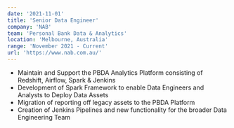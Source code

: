 ```yaml
---
date: '2021-11-01'
title: 'Senior Data Engineer'
company: 'NAB'
team: 'Personal Bank Data & Analytics'
location: 'Melbourne, Australia'
range: 'November 2021 - Current'
url: 'https://www.nab.com.au/'
---
```


- Maintain and Support the PBDA Analytics Platform consisting of Redshift, Airflow, Spark & Jenkins
- Development of Spark Framework to enable Data Engineers and Analysts to Deploy Data Assets
- Migration of reporting off legacy assets to the PBDA Platform
- Creation of Jenkins Pipelines and new functionality for the broader Data Engineering Team

